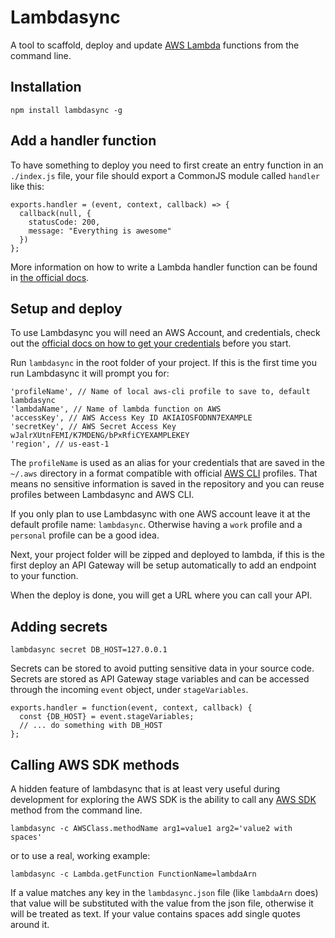 # Lambdasync

A tool to scaffold, deploy and update [AWS Lambda](https://aws.amazon.com/lambda/details/) functions from the command line.

## Installation

`npm install lambdasync -g`


## Add a handler function
To have something to deploy you need to first create an entry function in an `./index.js` file, your file should export a CommonJS module called `handler` like this:

```
exports.handler = (event, context, callback) => {
  callback(null, {
    statusCode: 200,
    message: "Everything is awesome"
  })
};
```

More information on how to write a Lambda handler function can be found in [the official docs](http://docs.aws.amazon.com/lambda/latest/dg/nodejs-prog-model-handler.html).


## Setup and deploy
To use Lambdasync you will need an AWS Account, and credentials, check out the [official docs on how to get your credentials](http://goo.gl/aMbXsg) before you start.

Run `lambdasync` in the root folder of your project. If this is the first time you run Lambdasync it will prompt you for:
```
'profileName', // Name of local aws-cli profile to save to, default lambdasync
'lambdaName', // Name of lambda function on AWS
'accessKey', // AWS Access Key ID AKIAIOSFODNN7EXAMPLE
'secretKey', // AWS Secret Access Key  wJalrXUtnFEMI/K7MDENG/bPxRfiCYEXAMPLEKEY
'region', // us-east-1
```
The `profileName` is used as an alias for your credentials that are saved in the `~/.aws` directory in a format compatible with official [AWS CLI](https://aws.amazon.com/cli/) profiles. That means no sensitive information is saved in the repository and you can reuse profiles between Lambdasync and AWS CLI.

 If you only plan to use Lambdasync with one AWS account leave it at the default profile name: `lambdasync`. Otherwise having a `work` profile and a `personal` profile can be a good idea.

Next, your project folder will be zipped and deployed to lambda, if this is the first deploy an API Gateway will be setup automatically to add an endpoint to your function.

When the deploy is done, you will get a URL where you can call your API.

## Adding secrets
`lambdasync secret DB_HOST=127.0.0.1`

Secrets can be stored to avoid putting sensitive data in your source code. Secrets are stored as API Gateway stage variables and can be accessed through the incoming `event` object, under `stageVariables`.

```
exports.handler = function(event, context, callback) {
  const {DB_HOST} = event.stageVariables;
  // ... do something with DB_HOST
};
```


## Calling AWS SDK methods
A hidden feature of lambdasync that is at least very useful during development for exploring the AWS SDK is the ability to call any [AWS SDK](http://docs.aws.amazon.com/AWSJavaScriptSDK/latest/index.html) method from the command line.

`lambdasync -c AWSClass.methodName arg1=value1 arg2='value2 with spaces'`

or to use a real, working example:

`lambdasync -c Lambda.getFunction FunctionName=lambdaArn`

If a value matches any key in the `lambdasync.json` file (like `lambdaArn` does) that value will be substituted with the value from the json file, otherwise it will be treated as text. If your value contains spaces add single quotes around it.
